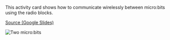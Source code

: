 This activity card shows how to communicate wirelessly between micro:bits using the radio blocks.

[Source (Google Slides)](https://docs.google.com/presentation/d/1-dQ90NOJr5mID3Azx22tbJmwSkD34PgH_v0Z68QzzIA)

![Two micro:bits](thumbnail.png)
